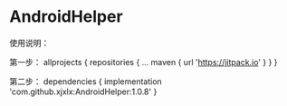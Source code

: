 # AndroidHelper


使用说明：

第一步：
allprojects {
		repositories {
			...
			maven { url 'https://jitpack.io' }
		}
	}

第二步：
dependencies {
	         implementation 'com.github.xjxlx:AndroidHelper:1.0.8'
	}
